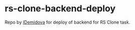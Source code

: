 # rs-clone-backend-deploy
Repo by [IDemidova](https://github.com/IDemidova) for deploy of backend for RS Clone task.
